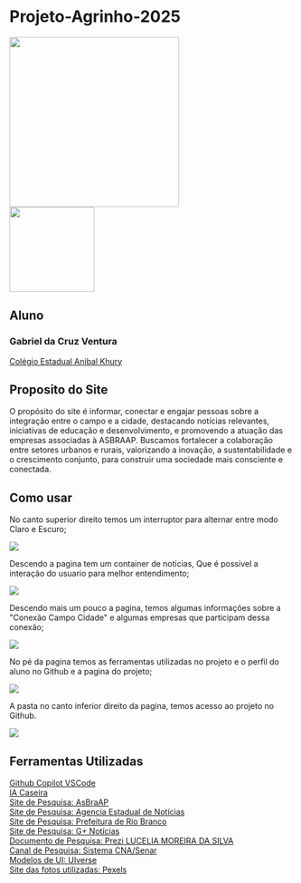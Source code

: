 # Projeto-Agrinho-2025
<a href="https://www.startalura.com.br/"><img src="https://batore1.vercel.app/alurastart%20logo.png" width=300px></a></br>
<a href="https://www.sistemafaep.org.br/agrinho/"><img src="https://cdn.folhadepalotina.com.br/wp-content/uploads/2020/12/logo-agrinho.png" width=150px></a></br>

## Aluno

### Gabriel da Cruz Ventura
<a href="https://aluno.escoladigital.pr.gov.br/EnsinoMedio/Endereco/ANIBAL-KHURY-C-E-EF-M-0">Colégio Estadual Anibal Khury</a></br>

## Proposito do Site

O propósito do site é informar, conectar e engajar pessoas sobre a integração entre o campo e a cidade, destacando notícias relevantes, iniciativas de educação e desenvolvimento, e promovendo a atuação das empresas associadas à ASBRAAP. Buscamos fortalecer a colaboração entre setores urbanos e rurais, valorizando a inovação, a sustentabilidade e o crescimento conjunto, para construir uma sociedade mais consciente e conectada.

## Como usar
No canto superior direito temos um interruptor para alternar entre modo Claro e Escuro;

<img src="README/VID/Video1.gif">

Descendo a pagina tem um container de noticias, Que é possivel a interação do usuario para melhor entendimento;

<img src="README/VID/Video2.gif">

Descendo mais um pouco a pagina, temos algumas informações sobre a "Conexão Campo Cidade" e algumas empresas que participam dessa conexão;

<img src="README/VID/video3.gif">

No pé da pagina temos as ferramentas utilizadas no projeto e o perfil do aluno no Github e a pagina do projeto;

<img src="README/VID/video4.gif">

A pasta no canto inferior direito da pagina, temos acesso ao projeto no Github.

<img src="README/VID/Video5.gif">

## Ferramentas Utilizadas
<a href="https://marketplace.visualstudio.com/items?itemName=GitHub.copilot">Github Copilot VSCode</a></br>
<a href="https://drive.google.com/file/d/1IqxbV6RK2AwnVLniTHY5V5niQKVoqsNE/edit?pli=1">IA Caseira</a></br>
<a href="http://asbraap.org//">Site de Pesquisa: AsBraAP</a></br>
<a href="https://www.aen.pr.gov.br/">Site de Pesquisa: Agencia Estadual de Notícias</a></br>
<a href="https://www.riobranco.ac.gov.br/">Site de Pesquisa: Prefeitura de Rio Branco</a></br>
<a href="https://gmaisnoticias.com/">Site de Pesquisa: G+ Notícias</a></br>
<a href="https://prezi.com/p/rxvu0hgrr1kv/festejando-a-conexao-do-campo-e-da-cidade/">Documento de Pesquisa: Prezi LUCELIA MOREIRA DA SILVA</a></br>
<a href="https://www.youtube.com/@AgroForteBrasilForte">Canal de Pesquisa: Sistema CNA/Senar</a></br>
<a href="https://uiverse.io/">Modelos de UI: UIverse</a></br>
<a href="https://www.pexels.com/pt-br/">Site das fotos utilizadas: Pexels</a></br>